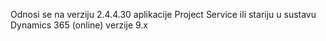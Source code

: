 Odnosi se na verziju 2.4.4.30 aplikacije Project Service ili stariju u sustavu Dynamics 365 (online) verzije 9.x
